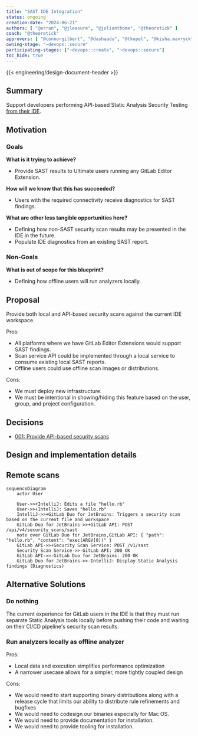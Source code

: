 ```yaml
---
title: "SAST IDE Integration"
status: ongoing
creation-date: "2024-06-21"
authors: [ "@erran", "@jleasure", "@julianthome", "@theoretick" ]
coach: "@theoretick"
approvers: [ "@connorgilbert", "@dashaadu", "@tkopel", "@kisha.mavryck" ]
owning-stage: "~devops::secure"
participating-stages: ["~devops::create", "~devops::secure"]
toc_hide: true
---
```


<!--
Before you start:

- Remove comment blocks for sections you've filled in.
  When your blueprint ready for review, all of these comment blocks should be
  removed.

To get started with a blueprint you can use this template to inform you about
what you may want to document in it at the beginning. This content will change
/ evolve as you move forward with the proposal.  You are not constrained by the
content in this template. If you have a good idea about what should be in your
blueprint, you can ignore the template, but if you don't know yet what should
be in it, this template might be handy.

- **Fill out this file as best you can.** At minimum, you should fill in the
  "Summary", and "Motivation" sections.  These can be brief and may be a copy
  of issue or epic descriptions if the initiative is already on Product's
  roadmap.
- **Create a MR for this blueprint.** Assign it to an Architecture Evolution
  Coach (i.e. a Principal+ engineer).
- **Merge early and iterate.** Avoid getting hung up on specific details and
  instead aim to get the goals of the blueprint clarified and merged quickly.
  The best way to do this is to just start with the high-level sections and fill
  out details incrementally in subsequent MRs.

Just because a blueprint is merged does not mean it is complete or approved.
Any blueprint is a working document and subject to change at any time.

When editing blueprints, aim for tightly-scoped, single-topic MRs to keep
discussions focused. If you disagree with what is already in a document, open a
new MR with suggested changes.

If there are new details that belong in the blueprint, edit the blueprint. Once
a feature has become "implemented", major changes should get new blueprints.

The canonical place for the latest set of instructions (and the likely source
of this file) is [here](/doc/architecture/blueprints/_template.md).

Blueprint statuses you can use:

- "proposed"
- "accepted"
- "ongoing"
- "implemented"
- "postponed"
- "rejected"

-->

{{< engineering/design-document-header >}}

## Summary

<!--
This section is very important, because very often it is the only section that
will be read by team members. We sometimes call it an "Executive summary",
because executives usually don't have time to read entire document like this.
Focus on writing this section in a way that anyone can understand what it says,
the audience here is everyone: executives, product managers, engineers, wider
community members.

A good summary is probably at least a paragraph in length.
-->

Support developers performing API-based Static Analysis Security Testing
[from their IDE](https://gitlab.com/groups/gitlab-org/-/epics/10283).

## Motivation

<!--
This section is for explicitly listing the motivation, goals and non-goals of
this blueprint. Describe why the change is important, all the opportunities,
and the benefits to users.

The motivation section can optionally provide links to issues that demonstrate
interest in a blueprint within the wider GitLab community. Links to
documentation for competing products and services is also encouraged in cases
where they demonstrate clear gaps in the functionality GitLab provides.

For concrete proposals we recommend laying out goals and non-goals explicitly,
but this section may be framed in terms of problem statements, challenges, or
opportunities. The latter may be a more suitable framework in cases where the
problem is not well-defined or design details not yet established.
-->

### Goals

**What is it trying to achieve?**

- Provide SAST results to Ultimate users running any GitLab Editor Extension.

**How will we know that this has succeeded?**

- Users with the required connectivity receive diagnostics for SAST findings.

**What are other less tangible opportunities here?**

- Defining how non-SAST security scan results may be presented in the IDE in the future.
- Populate IDE diagnostics from an existing SAST report.

### Non-Goals

**What is out of scope for this blueprint?**

- Defining how offline users will run analyzers locally.

## Proposal

Provide both local and API-based security scans against the current IDE workspace.

Pros:

- All platforms where we have GitLab Editor Extensions would support SAST findings.
- Scan service API could be implemented through a local service to consume existing local SAST reports.
- Offline users could use offline scan images or distributions.

Cons:

- We must deploy new infrastructure.
- We must be intentional in showing/hiding this feature based on the user,
  group, and project configuration.

## Decisions

- [001: Provide API-based security scans](decisions/001_provide_api-based_security_scans.md)

## Design and implementation details

<!--
This section should contain enough information that the specifics of your
change are understandable. This may include API specs (though not always
required) or even code snippets. If there's any ambiguity about HOW your
proposal will be implemented, this is the place to discuss them.

If you are not sure how many implementation details you should include in the
blueprint, the rule of thumb here is to provide enough context for people to
understand the proposal. As you move forward with the implementation, you may
need to add more implementation details to the blueprint, as those may become
an important context for important technical decisions made along the way. A
blueprint is also a register of such technical decisions. If a technical
decision requires additional context before it can be made, you probably should
document this context in a blueprint. If it is a small technical decision that
can be made in a merge request by an author and a maintainer, you probably do
not need to document it here. The impact a technical decision will have is
another helpful information - if a technical decision is very impactful,
documenting it, along with associated implementation details, is advisable.

If it's helpful to include workflow diagrams or any other related images.
Diagrams authored in GitLab flavored markdown are preferred. In cases where
that is not feasible, images should be placed under `images/` in the same
directory as the `index.md` for the proposal.
-->

## Remote scans

```mermaid
sequenceDiagram
    actor User

    User->>+IntelliJ: Edits a file "hello.rb"
    User->>+IntelliJ: Saves "hello.rb"
    IntelliJ->>+GitLab Duo for JetBrains: Triggers a security scan based on the current file and workspace
    GitLab Duo for JetBrains->>+GitLab API: POST /api/v4/security_scans/sast
    note over GitLab Duo for JetBrains,GitLab API: { "path": "hello.rb", "content": "exec(ARGV[0])" }
    GitLab API->>+Security Scan Service: POST /v1/sast
    Security Scan Service->>-GitLab API: 200 OK
    GitLab API->>-GitLab Duo for JetBrains: 200 OK
    GitLab Duo for JetBrains->>-IntelliJ: Display Static Analysis findings (Diagnostics)
```

## Alternative Solutions

### Do nothing

The current experience for GitLab users in the IDE is that they must run separate
Static Analysis tools locally before pushing their code and waiting on their CI/CD
pipeline's security scan results.

### Run analyzers locally as offline analyzer

Pros:

- Local data and execution simplifies performance optimization
- A narrower usecase allows for a simpler, more tightly coupled design

Cons:

- We would need to start supporting binary distributions along with a release cycle that limits our ability to distribute rule refinements and bugfixes
- We would need to codesign our binaries especially for Mac OS.
- We would need to provide documentation for installation.
- We would need to provide tooling for installation.
